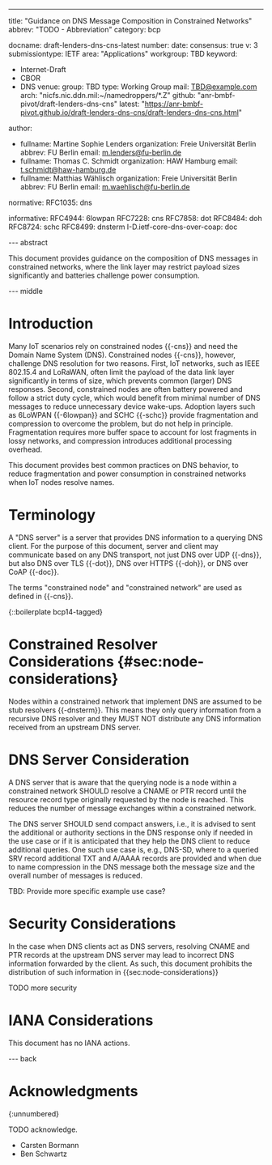 ---
title: "Guidance on DNS Message Composition in Constrained Networks"
abbrev: "TODO - Abbreviation"
category: bcp

docname: draft-lenders-dns-cns-latest
number:
date:
consensus: true
v: 3
submissiontype: IETF
area: "Applications"
workgroup: TBD
keyword:
 - Internet-Draft
 - CBOR
 - DNS
venue:
  group: TBD
  type: Working Group
  mail: TBD@example.com
  arch: "nicfs.nic.ddn.mil:~/namedroppers/*.Z"
  github: "anr-bmbf-pivot/draft-lenders-dns-cns"
  latest: "https://anr-bmbf-pivot.github.io/draft-lenders-dns-cns/draft-lenders-dns-cns.html"

author:
 -  fullname: Martine Sophie Lenders
    organization: Freie Universität Berlin
    abbrev: FU Berlin
    email: m.lenders@fu-berlin.de
 -  fullname: Thomas C. Schmidt
    organization: HAW Hamburg
    email: t.schmidt@haw-hamburg.de
 -  fullname: Matthias Wählisch
    organization: Freie Universität Berlin
    abbrev: FU Berlin
    email: m.waehlisch@fu-berlin.de

normative:
  RFC1035: dns

informative:
  RFC4944: 6lowpan
  RFC7228: cns
  RFC7858: dot
  RFC8484: doh
  RFC8724: schc
  RFC8499: dnsterm
  I-D.ietf-core-dns-over-coap: doc

--- abstract

This document provides guidance on the composition of DNS messages in
constrained networks, where the link layer may restrict payload sizes
significantly and batteries challenge power consumption.

--- middle

# Introduction

Many IoT scenarios rely on constrained nodes {{-cns}} and need the Domain
Name System (DNS).  Constrained nodes {{-cns}}, however, challenge DNS
resolution for two reasons. First, IoT networks, such as IEEE 802.15.4 and
LoRaWAN, often limit the payload of the data link layer significantly in
terms of size, which prevents common (larger) DNS responses.  Second,
constrained nodes are often battery powered and follow a strict duty cycle,
which would benefit from minimal number of DNS messages to reduce
unnecessary device wake-ups.  Adoption layers such as 6LoWPAN {{-6lowpan}}
and SCHC {{-schc}} provide fragmentation and compression to overcome the
problem, but do not help in principle. Fragmentation requires more buffer
space to account for lost fragments in lossy networks, and compression
introduces additional processing overhead.

This document provides best common practices on DNS behavior, to reduce
fragmentation and power consumption in constrained networks when IoT nodes
resolve names.


# Terminology

A "DNS server" is a server that provides DNS information to a querying DNS
client.  For the purpose of this document, server and client may
communicate based on any DNS transport, not just DNS over UDP {{-dns}}, but
also DNS over TLS {{-dot}}, DNS over HTTPS {{-doh}}, or DNS over CoAP
{{-doc}}.

The terms "constrained node" and "constrained network" are used as defined in {{-cns}}.

{::boilerplate bcp14-tagged}

# Constrained Resolver Considerations {#sec:node-considerations}

Nodes within a constrained network that implement DNS are assumed to be
stub resolvers {{-dnsterm}}.  This means they only query information from a
recursive DNS resolver and they MUST NOT distribute any DNS information
received from an upstream DNS server.

# DNS Server Consideration

A DNS server that is aware that the querying node is a node within a
constrained network SHOULD resolve a CNAME or PTR record until the resource
record type originally requested by the node is reached.
This reduces the number of message exchanges within a constrained network.

The DNS server SHOULD send compact answers, i.e., it is advised to sent the additional or authority
sections in the DNS response only if needed in the use case or if it is anticipated that they help
the DNS client to reduce additional queries.
One such use case is, e.g., DNS-SD, where to a queried SRV record additional TXT and A/AAAA
records are provided and when due to name compression in the DNS message both the
message size and the overall number of messages is reduced.

TBD: Provide more specific example use case?


# Security Considerations

In the case when DNS clients act as DNS servers, resolving CNAME and PTR
records at the upstream DNS server may lead to incorrect DNS information
forwarded by the client.  As such, this document prohibits the distribution
of such information in {{sec:node-considerations}}

TODO more security


# IANA Considerations

This document has no IANA actions.


--- back

# Acknowledgments
{:unnumbered}

TODO acknowledge.

- Carsten Bormann
- Ben Schwartz
